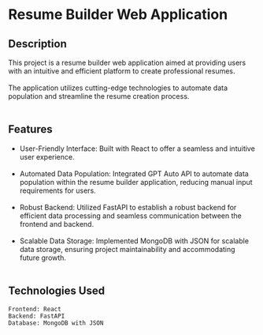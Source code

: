 # Resume Builder Web Application
## Description

This project is a resume builder web application aimed at providing users with an intuitive and efficient platform to create professional resumes.  <br/> <br/>
The application utilizes cutting-edge technologies to automate data population and streamline the resume creation process. <br/> <br/>

## Features

* User-Friendly Interface: Built with React to offer a seamless and intuitive user experience. <br/> <br/>
* Automated Data Population: Integrated GPT Auto API to automate data population within the resume builder application, reducing manual input requirements for users.  <br/> <br/>
* Robust Backend: Utilized FastAPI to establish a robust backend for efficient data processing and seamless communication between the frontend and backend. <br/> <br/>
* Scalable Data Storage: Implemented MongoDB with JSON for scalable data storage, ensuring project maintainability and accommodating future growth. <br/> <br/>

## Technologies Used

    Frontend: React
    Backend: FastAPI
    Database: MongoDB with JSON
